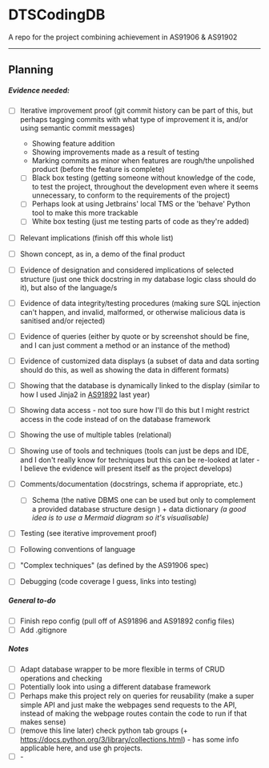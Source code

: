 # DTSCodingDB
A repo for the project combining achievement in AS91906 &amp; AS91902


--- 

## Planning
##### Evidence needed:
* [ ] Iterative improvement proof \(git commit history can be part of this, but perhaps tagging commits with what type of improvement it is, and/or using semantic commit messages\)
  * Showing feature addition
  * Showing improvements made as a result of testing
  * Marking commits as minor when features are rough/the unpolished product \(before the feature is complete\)
  * [ ] Black box testing \(getting someone without knowledge of the code, to test the project, throughout the development even where it seems unnecessary, to conform to the requirements of the project\)
   * [ ] Perhaps look at using Jetbrains' local TMS or the 'behave' Python tool to make this more trackable 
  * [ ] White box testing \(just me testing parts of code as they're added\)
* [ ] Relevant implications \(finish off this whole list\)
* [ ] Shown concept, as in, a demo of the final product
* [ ] Evidence of designation and considered implications of selected structure \(just one thick docstring in my database logic class should do it\), but also of the language/s
* [ ] Evidence of data integrity/testing procedures \(making sure SQL injection can't happen, and invalid, malformed, or otherwise malicious data is sanitised and/or rejected\)
* [ ] Evidence of queries \(either by quote or by screenshot should be fine, and I can just comment a method or an instance of the method\)
* [ ] Evidence of customized data displays \(a subset of data and data sorting should do this, as well as showing the data in different formats\)
* [ ] Showing that the database is dynamically linked to the display \(similar to how I used Jinja2 in [AS91892](https://github.com/CyberFlameGO/AS91892) last year\)
* [ ] Showing data access \- not too sure how I'll do this but I might restrict access in the code instead of on the database framework
* [ ] Showing the use of multiple tables (relational)
* [ ] Showing use of tools and techniques \(tools can just be deps and IDE, and I don't really know for techniques but this can be re\-looked at later \- I believe the evidence will present itself as the project develops\)
* [ ] Comments/documentation \(docstrings, schema if appropriate, etc.\)
  * [ ] Schema \(the native DBMS one can be used but only to complement a provided database structure design \) + data dictionary *\(a good idea is to use a Mermaid diagram so it's visualisable\)*
* [ ] Testing \(see iterative improvement proof\)
* [ ] Following conventions of language
* [ ] "Complex techniques" \(as defined by the AS91906 spec\)
* [ ] Debugging \(code coverage I guess, links into testing\)


##### General to\-do
* [ ] Finish repo config \(pull off of AS91896 and AS91892 config files\)
* [ ] Add .gitignore

##### Notes
* [ ] Adapt database wrapper to be more flexible in terms of CRUD operations and checking
* [ ] Potentially look into using a different database framework
* [ ] Perhaps make this project rely on queries for reusability \(make a super simple API and just make the webpages send requests to the API, instead of making the webpage routes contain the code to run if that makes sense\)
* [ ] \(remove this line later\) check python tab groups (+ https://docs.python.org/3/library/collections.html) - has some info applicable here, and use gh projects.
* [ ] \-
